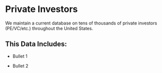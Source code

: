 # Private Investors

We maintain a current database on tens of thousands of private investors (PE/VC/etc.) throughout the United States. 

## This Data Includes:

* Bullet 1

* Bullet 2
